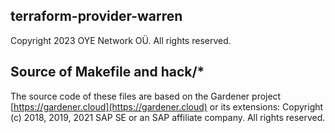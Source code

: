 ## terraform-provider-warren

Copyright 2023 OYE Network OÜ. All rights reserved.

## Source of Makefile and hack/*

The source code of these files are based on the Gardener project [https://gardener.cloud](https://gardener.cloud) or its extensions:
Copyright (c) 2018, 2019, 2021 SAP SE or an SAP affiliate company. All rights reserved.
